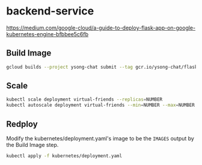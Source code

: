 # backend-service

https://medium.com/google-cloud/a-guide-to-deploy-flask-app-on-google-kubernetes-engine-bfbbee5c6fb

## Build Image
```sh
gcloud builds --project ysong-chat submit --tag gcr.io/ysong-chat/flask-app:$(git rev-parse --short HEAD) .
```

## Scale
```sh
kubectl scale deployment virtual-friends --replicas=NUMBER
kubectl autoscale deployment virtual-friends --min=NUMBER --max=NUMBER --cpu-ratio=FLOAT --replicas=NUMBER
```

## Redploy
Modify the kubernetes/deployment.yaml's image to be the `IMAGES` output by the Build Image step.
```sh
kubectl apply -f kubernetes/deployment.yaml
```
